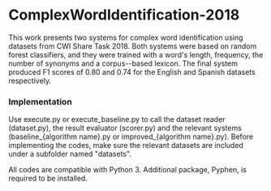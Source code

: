 # ComplexWordIdentification-2018

This work presents two systems for complex word identification using datasets from CWI Share Task 2018. Both systems were based on random forest classifiers, and they were trained with a word's length, frequency, the number of synonyms and a corpus--based lexicon. The final system produced F1 scores of 0.80 and 0.74 for the English and Spanish datasets respectively.

### Implementation

Use execute.py or execute_baseline.py to call the dataset reader (dataset.py), the result evaluator (scorer.py) and the relevant systems (baseline_{algorithm name}.py or improved_{algorithm name}.py). Before implementing the codes, make sure the relevant datasets are included under a subfolder named "datasets".

All codes are compatible with Python 3. Additional package, Pyphen, is required to be installed.


